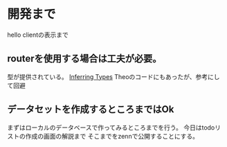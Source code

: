 # 開発まで

hello clientの表示まで

## routerを使用する場合は工夫が必要。

型が提供されている。
[Inferring Types](https://trpc.io/docs/v9/infer-types)
Theoのコードにもあったが、参考にして回避

## データセットを作成するところまではOk

まずはローカルのデータベースで作ってみるところまでを行う。
今日はtodoリストの作成の画面の解説まで
そこまでをzennで公開することにする。
